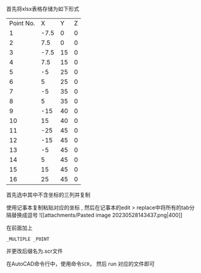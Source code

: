 首先将xlsx表格存储为如下形式


|           |      |     |     |
| --------- | ---- | --- | --- |
| Point No. | X    | Y   | Z   |
| 1         | -7.5 | 0   | 0   |
| 2         | 7.5  | 0   | 0   |
| 3         | -7.5 | 15  | 0   |
| 4         | 7.5  | 15  | 0   |
| 5         | -5   | 25  | 0   |
| 6         | 5    | 25  | 0   |
| 7         | -5   | 35  | 0   |
| 8         | 5    | 35  | 0   |
| 9         | -15  | 40  | 0   |
| 10        | 15   | 40  | 0   |
| 11        | -25  | 45  | 0   |
| 12        | -15  | 45  | 0   |
| 13        | -5   | 45  | 0   |
| 14        | 5    | 45  | 0   |
| 15        | 15   | 45  | 0   |
| 16        | 25   | 45  | 0   |

首先选中其中不含坐标的三列并复制

使用记事本复制粘贴对应的坐标 , 然后在记事本的edit > replace中将所有的tab分隔替换成逗号
![[attachments/Pasted image 20230528143437.png|400]]


在前面加上
```autocad
_MULTIPLE _POINT
```

并更改后缀名为.scr文件

在AutoCAD命令行中，使用命令`SCR`， 然后 run 对应的文件即可
